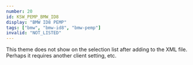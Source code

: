 ```yaml
---
number: 20
id: KSW_PEMP_BMW_ID8
display: "BMW ID8 PEMP"
tags: ["bmw", "bmw-id8", "bmw-pemp"]
invalid: "NOT_LISTED"
---
```

This theme does not show on the selection list after adding to the XML file. Perhaps it requires another client setting, etc.